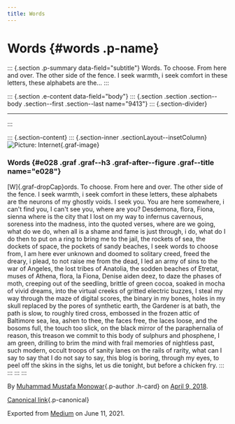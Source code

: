 ```yaml
---
title: Words
---
```


Words {#words .p-name}
=====

::: {.section .p-summary data-field="subtitle"}
Words. To choose. From here and over. The other side of the fence. I
seek warmth, i seek comfort in these letters, these alphabets are the...
:::

::: {.section .e-content data-field="body"}
::: {.section .section .section--body .section--first .section--last name="9413"}
::: {.section-divider}

------------------------------------------------------------------------
:::

::: {.section-content}
::: {.section-inner .sectionLayout--insetColumn}
![Picture:
Internet](https://cdn-images-1.medium.com/max/800/1*M_4TJfRXlRZ7akHtHHLiRA.jpeg){.graf-image}

### Words {#e028 .graf .graf--h3 .graf-after--figure .graf--title name="e028"}

[W]{.graf-dropCap}ords. To choose. From here and over. The other side of
the fence. I seek warmth, i seek comfort in these letters, these
alphabets are the neurons of my ghostly voids. I seek you. You are here
somewhere, i can't find you, I can't see you, where are you? Desdemona,
flora, Fiona, sienna where is the city that I lost on my way to infernus
cavernous, soreness into the madness, into the quoted verses, where are
we going, what do we do, when all is a shame and fame is just through, i
do, what do I do then to put on a ring to bring me to the jail, the
rockets of sea, the dockets of space, the pockets of sandy beaches, I
seek words to choose from, I am here ever unknown and doomed to solitary
creed, freed the dreary, i plead, to not raise me from the dead, I led
an army of sins to the war of Angeles, the lost tribes of Anatolia, the
sodden beaches of Etretat, muses of Athena, flora, la Fiona, Denise
aiden deez, to daze the phases of moth, creeping out of the seedling,
brittle of green cocoa, soaked in mocha of vivid dreams, into the
virtual creeks of gritted electric buzzes, I steal my way through the
maze of digital scores, the binary in my bones, holes in my skull
replaced by the pores of synthetic earth, the Gardener is at bath, the
path is slow, to roughly tired cross, embossed in the frozen attic of
Baltimore sea, lea, ashen to thee, the faces free, the laces loose, and
the bosoms full, the touch too slick, on the black mirror of the
paraphernalia of reason, this treason we commit to this body of sulphurs
and phosphene, I am green, drilling to brim the mind with frail memories
of nightless past, such modern, occult troops of sanity lanes on the
rails of rarity, what can I say to say that I do not say to say, this
blog is boring, through my eyes, to peel off the skins in the sighs, let
us die tonight, but before a chicken fry.
:::
:::
:::
:::

By [Muhammad Mustafa Monowar](https://medium.com/@mmmonowar){.p-author
.h-card} on [April 9, 2018](https://medium.com/p/47efff0bdf02).

[Canonical
link](https://medium.com/@mmmonowar/words-47efff0bdf02){.p-canonical}

Exported from [Medium](https://medium.com) on June 11, 2021.

